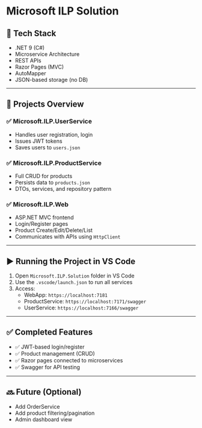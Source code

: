 # Microsoft ILP Solution

## 🔧 Tech Stack

- .NET 9 (C#)
- Microservice Architecture
- REST APIs
- Razor Pages (MVC)
- AutoMapper
- JSON-based storage (no DB)

---

## 🧩 Projects Overview

### ✅ Microsoft.ILP.UserService
- Handles user registration, login
- Issues JWT tokens
- Saves users to `users.json`

### ✅ Microsoft.ILP.ProductService
- Full CRUD for products
- Persists data to `products.json`
- DTOs, services, and repository pattern

### ✅ Microsoft.ILP.Web
- ASP.NET MVC frontend
- Login/Register pages
- Product Create/Edit/Delete/List
- Communicates with APIs using `HttpClient`

---

## ▶️ Running the Project in VS Code

1. Open `Microsoft.ILP.Solution` folder in VS Code
2. Use the `.vscode/launch.json` to run all services
3. Access:
   - WebApp: `https://localhost:7181`
   - ProductService: `https://localhost:7171/swagger`
   - UserService: `https://localhost:7166/swagger`

---

## ✅ Completed Features

- ✅ JWT-based login/register
- ✅ Product management (CRUD)
- ✅ Razor pages connected to microservices
- ✅ Swagger for API testing

---

## 🔜 Future (Optional)
- Add OrderService
- Add product filtering/pagination
- Admin dashboard view
